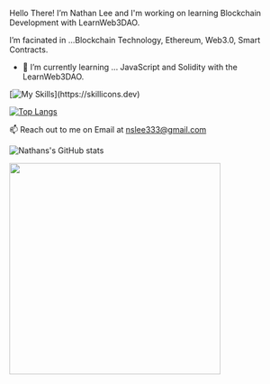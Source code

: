 Hello There!
  I’m Nathan Lee and I'm working on learning Blockchain Development with LearnWeb3DAO.

  I’m facinated in ...Blockchain Technology, Ethereum, Web3.0, Smart Contracts. 
- 🌱 I’m currently learning ... JavaScript and Solidity with the LearnWeb3DAO.


[![My Skills](https://skillicons.dev/icons?i=js,solidity,graphql,nextjs,react,html,css,github,)](https://skillicons.dev)

[![Top Langs](https://github-readme-stats.vercel.app/api/top-langs/?username=nslee333)](https://github.com/nslee333/github-readme-stats)


📫 Reach out to me on Email at nslee333@gmail.com

![Nathans's GitHub stats](https://github-readme-stats.vercel.app/api?username=nslee333&show_icons=true&theme=synthwave)

<div class="image">
  <img src="https://user-images.githubusercontent.com/83928534/158027313-35a09cf7-3193-40bb-951f-7da0ca18ba9f.jpg" height="375" width="auto" >
</div>
<!-- ![PFP](https://user-images.githubusercontent.com/83928534/158027313-35a09cf7-3193-40bb-951f-7da0ca18ba9f.jpg) -->


